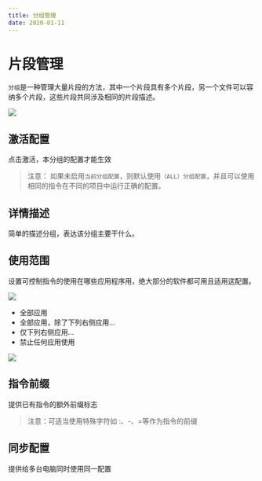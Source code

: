 ```yaml
---
title: 分组管理
date: 2020-01-11
---
```


# 片段管理

`分组`是一种管理大量片段的方法，其中一个片段具有多个片段，另一个文件可以容纳多个片段，这些片段共同涉及相同的片段描述。

![](http://oss.codeexpander.com/i/group-ui-zh.png)

## 激活配置

点击激活，本分组的配置才能生效

> 注意： 如果未启用`当前分组配置`，则默认使用`（ALL）分组配置`，并且可以使用相同的指令在不同的项目中运行正确的配置。

## 详情描述

简单的描述分组，表达该分组主要干什么。

## 使用范围

设置可控制指令的使用在哪些应用程序用，绝大部分的软件都可用且适用这配置。

![](http://oss.codeexpander.com/i/group-ui-zone-zh.png)

- 全部应用
- 全部应用，除了下列右侧应用...
- 仅下列右侧应用...
- 禁止任何应用使用

![](http://oss.codeexpander.com/i/group-ui-app-zh.png)

## 指令前缀

提供已有指令的额外前缀标志

> 注意：可适当使用特殊字符如 :、-、=等作为指令的前缀

## 同步配置

提供给多台电脑同时使用同一配置